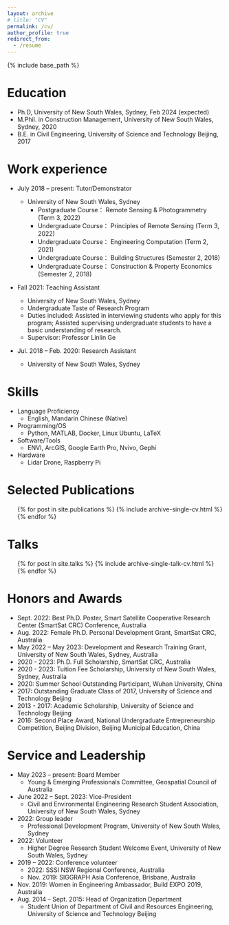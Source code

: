 ```yaml
---
layout: archive
# title: "CV"
permalink: /cv/
author_profile: true
redirect_from:
  - /resume
---
```


{% include base_path %}

Education
======
* Ph.D, University of New South Wales, Sydney, Feb 2024 (expected)
* M.Phil. in Construction Management, University of New South Wales, Sydney, 2020
* B.E. in Civil Engineering, University of Science and Technology Beijing, 2017

Work experience
======
* July 2018 – present: Tutor/Demonstrator
  * University of New South Wales, Sydney
    * Postgraduate Course： Remote Sensing & Photogrammetry (Term 3, 2022)
    * Undergraduate Course： Principles of Remote Sensing (Term 3, 2022)
    * Undergraduate Course： Engineering Computation (Term 2, 2021)
    * Undergraduate Course： Building Structures (Semester 2, 2018)
    * Undergraduate Course： Construction & Property Economics (Semester 2, 2018)

* Fall 2021: Teaching Assistant
  * University of New South Wales, Sydney
  * Undergraduate Taste of Research Program
  * Duties included: Assisted in interviewing students who apply for this program; Assisted supervising undergraduate students to have a basic understanding of research.
  * Supervisor: Professor Linlin Ge

* Jul. 2018 – Feb. 2020: Research Assistant
  * University of New South Wales, Sydney
  
Skills
======
* Language Proficiency
  * English, Mandarin Chinese (Native)
* Programming/OS
  * Python, MATLAB, Docker, Linux Ubuntu, LaTeX
* Software/Tools
  * ENVI, ArcGIS, Google Earth Pro, Nvivo, Gephi
* Hardware
  * Lidar Drone, Raspberry Pi

Selected Publications
======
  <ul>{% for post in site.publications %}
    {% include archive-single-cv.html %}
  {% endfor %}</ul>
  
Talks
======
  <ul>{% for post in site.talks %}
    {% include archive-single-talk-cv.html %}
  {% endfor %}</ul>

Honors and Awards
======
* Sept. 2022: Best Ph.D. Poster, Smart Satellite Cooperative Research Center (SmartSat CRC) Conference, Australia
* Aug. 2022: Female Ph.D. Personal Development Grant, SmartSat CRC, Australia
* May 2022 – May 2023: Development and Research Training Grant, University of New South Wales, Sydney, Australia
* 2020 - 2023: Ph.D. Full Scholarship, SmartSat CRC, Australia
* 2020 - 2023: Tuition Fee Scholarship, University of New South Wales, Sydney, Australia
* 2020: Summer School Outstanding Participant, Wuhan University, China
* 2017: Outstanding Graduate Class of 2017, University of Science and Technology Beijing
* 2013 - 2017: Academic Scholarship, University of Science and Technology Beijing
* 2016: Second Place Award, National Undergraduate Entrepreneurship Competition, Beijing Division, Beijing Municipal Education, China

Service and Leadership
======
* May 2023 – present: Board Member
  * Young & Emerging Professionals Committee, Geospatial Council of Australia
* June 2022 – Sept. 2023: Vice-President
  * Civil and Environmental Engineering Research Student Association, University of New South Wales, Sydney
* 2022: Group leader
  * Professional Development Program, University of New South Wales, Sydney
* 2022: Volunteer
  * Higher Degree Research Student Welcome Event, University of New South Wales, Sydney
* 2019 – 2022: Conference volunteer
  * 2022: SSSI NSW Regional Conference, Australia
  * Nov. 2019: SIGGRAPH Asia Conference, Brisbane, Australia
* Nov. 2019: Women in Engineering Ambassador, Build EXPO 2019, Australia
* Aug. 2014 – Sept. 2015: Head of Organization Department
  * Student Union of Department of Civil and Resources Engineering, University of Science and Technology Beijing
